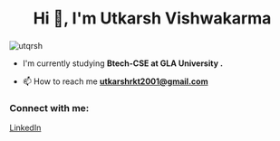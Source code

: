 <h1 align="center">Hi 👋, I'm Utkarsh Vishwakarma</h1>
<h3 align="center"></h3>

<p align="left"> <img src="https://komarev.com/ghpvc/?username=utqrsh&label=Profile%20views&color=0e75b6&style=flat" alt="utqrsh" /> </p>

- I'm currently studying **Btech-CSE at GLA University .**

- 📫 How to reach me **utkarshrkt2001@gmail.com**

<h3 align="left">Connect with me: </h3>
<p align="left" color="white">
<div class="badge-base LI-profile-badge" data-locale="en_US" data-size="medium" data-theme="light" data-type="HORIZONTAL" data-vanity="utkarsh-vishwa" data-version="v1"><a class="badge-base__link LI-simple-link" href="https://in.linkedin.com/in/utkarsh-vishwa?trk=profile-badge">LinkedIn</a></div>              
</p>
